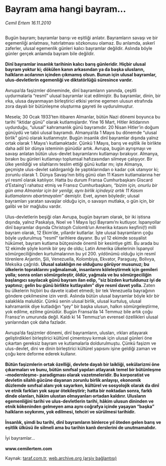 # Bayram ama hangi bayram...

*Cemil Ertem 16.11.2010*

<div class="yazi"><br/>Bugün bayram; bayramlar barışı ve eşitliği anlatır. Bayramların savaşı ve bir egemenliği anlatması, hatırlatması sözkonusu olamaz. Bu anlamda, askerî zaferler, ulusal egemenlik günleri kalıcı bayramlar değildir. Aslında böyle günler gerçek anlamda bayram bile değildir. <b><br/><br/>Dinî bayramlar insanlık tarihinin kalıcı barış günleridir. Hiçbir ulusal bayram yoktur ki; dökülen kanın arkasından ya da başka ulusların, halkların acılarının içinden çıkmamış olsun. Bunun için ulusal bayramlar, ulus-devletlerin egemenliği ve diktatörlüğü süresince vardır. </b><br/><br/>Avrupa’da faşizmler döneminde, dinî bayramların yanında, çeşitli uydurmalarla “resmî” ulusal bayramlar icat edilmiştir. Bu bayramlar, dinin, bir ırka, ulusa dayanmayan birleştirici etkisi yerine egemen ulusun etrafında zora dayalı bir bütünleşme oluşturma gayreti ile uydurulmuştur. <br/><br/>Mesela; 30 Ocak 1933’ten itibaren Almanlar, bütün Nazi dönemi boyunca bu tarihi “iktidar günü” olarak kutlamışlardır. Yine 16 Mart, Hitler iktidarının uydurduğu, “ulusal” kahramanlık günü bayramıdır. 20 Nisan Hitler’in doğum günüydü ve tabii ulusal bayramdı. Almanya’da 1 Mayıs bu dönemde “ulusal birlik” günü olarak kutlanmıştır. Bugün insanlık dinî bayramlar dışında yalnız ortak olarak 1 Mayıs’ı kutlamaktadır. Çünkü 1 Mayıs, barış ve eşitlik ile birlikte daha adil bir dünya isteminin günüdür artık. Avrupa, bugün ayrışmayı ve savaşı anlatan bütün ulus-devlet bayramlarını kutlamayı bırakıyor. Almanya, bırakın bu günleri kutlamayı toplumsal hafızasından silmeye çalışıyor. Bir ülke yenildiği ve silahlarını teslim ettiği günü kutlar mı; işte Almanya, geçmişte ulus-devlet saldırganlığı ile yaptıklarından o kadar çok utanıyor ki; zorunlu olarak 1. Dünya Savaşı’nın bitiş günü olan 11 Kasım kutlamalarına her yıl resmî olarak katılıyor. Hatta bu durum Fransa Cumhurbaşkanı Giscard d’Estaing’i rahatsız etmiş ve Fransız Cumhurbaşkanı, <i>“bizim için, onurlu bir gün ama Almanlar için bir yenilgi, aynı birlik içindeyiz artık 11 Kasım kutlamalarını abartmayalım” </i>demiştir. Evet, aynen böyledir; ulusal bayramları yaratan savaşlar olduğu için, o savaşın mutlaka, o gün için, bir galibi ve bir mağlubu vardır. <br/><br/>Ulus-devletlerin beşiği olan Avrupa, bugün bayram olarak, bir iki istisna dışında, yalnız Paskalya, Noel ve 1 Mayıs İşçi Bayramı’nı kutluyor. İspanyollar dinî bayramlar dışında Christoph Colomb’un Amerika kıtasını keşfini(!) milli bayram olarak, 12 Ekim’de, yıllardır kutlarlar. İşte ulusal bayramların çoğu böyle uydurulmuş “resmî” tarihlere dayanır. Bu yıl 12 ekimde sosyalist hükümet, bayram kutlama bütçesinde önemli bir kesintiye gitti. Bu arada bu 12 ekimde şöyle komik bir şey de oldu; Latin Amerika ülkelerinin İspanyol sömürgeciliğinden kurtulmalarının bu yıl 200. yıldönümü olduğu için resmî törenlere Arjantin, Şili, Venezuella, Kolombiya, Ekvator, Paraguay, Bolivya, Meksika çağrıldı. <b>Ulusal salaklığın ne olduğunu görüyor musunuz; bu ülkelerin topraklarını yağmalamak, insanlarını köleleştirmek için gemileri yolla; sonra onları sömürgeleştir, öldür, yağmala ve bu sömürgeciliğin başlangıcı sayılacak günü bayram ilan edip, “siz bizden kurtuldunuz iyi de yaptınız; gelin bu günü birlikte kutlayalım” diye resmî davet yolla. </b>Zaten bu ülkelerin hiçbiri bu davete icabet etmedi; bir tek Venezuella bayrağının göndere çekilmesine izin verdi. Aslında bütün ulusal bayramlar böyle kör bir salaklıkla maluldür. Çünkü senin ulusal birlik, ulusal kurtuluş, ulusal kahramanlık diye kutladığın “şey” bir başka ulusun, halkın sömürgeleştirme, yok edilme, ezilme günüdür. Bugün Fransa’da 14 Temmuz bile artık çoğu Fransız’ın umurunda değil. Kaldı ki 14 Temmuz’un evrensel özellikleri ulusal yanlarından çok daha fazladır. <br/><br/>Avrupa’da faşizmler dönemi, dinî bayramların, ulusları, ırkları atlayarak geliştirdikleri birleştirici kültürel çimentoyu kırmak için ulusal günleri öne çıkartan gereksiz bayram ve kutlamalarla doldurulmuştu. Çünkü faşizm ve ulus-devlet, dini ve dinin birleştirici kültürel yapısını işine geldiği zaman ve çoğu kere deforme ederek kullanır. <b><br/><br/>Bütün faşizmlerin ortak özelliği, devlete dayalı bir laikliği, sekülarizmi öne çıkarmaları ve bunu, bütün sınıfsal yapıları atlayarak temel bir bütünleşme –modernleşme- paradigması olarak vazetmeleridir. Bu korporatist ve devletin silahlı gücüne dayanan zorunlu birlik anlayışı, ekonomik düzlemde sınıfsal alanı yok sayarken, kültürel ve sosyolojik olarak da dinî ve etnik farkları yok sayar ötekileştirir; hatta bir noktadan sonra, farklı dinde olanları, hâkim ulustan olmayanları ortadan kaldırır. Ulusların egemenliğini tarihi ve ulus-devletlerin tarihi, hâkim ulusun dininden ve etnik kökeninden gelmeyen ama aynı coğrafya içinde yaşayan “başka” halkların soykırımı, yok edilmesi, tehciri ve sürülmesi tarihidir. </b><b><br/><br/>İnsanlık, şimdi bu tarihi, dinî bayramların binlerce yıl öteden gelen barış ve eşitlik ülküsü ile silmeli ama bu tarihin kanlı derslerini de unutmamalıdır. </b><br/><br/>İyi bayramlar... <b><br/><br/>www.cemilertem.com</b> </div>

Kaynak: [taraf.com.tr](http://www.taraf.com.tr:80/cemil-ertem/makale-bayram-ama-hangi-bayram.htm), [web.archive.org (arşiv bağlantısı)](http://web.archive.org/web/20101119014932/http://www.taraf.com.tr:80/cemil-ertem/makale-bayram-ama-hangi-bayram.htm)

